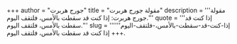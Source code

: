 +++
author = "جورج هربرت"
title = "مقولة جورج هربرت"
description = '''مقولة جورج هربرت: إذا كنت قد سقطت بالأمس، فلتقف اليوم.'''
quote = '''إذا كنت قد سقطت بالأمس، فلتقف اليوم.'''
slug = '''إذا-كنت-قد-سقطت-بالأمس،-فلتقف-اليوم'''
+++
إذا كنت قد سقطت بالأمس، فلتقف اليوم.
